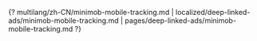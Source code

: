 {? multilang/zh-CN/minimob-mobile-tracking.md | localized/deep-linked-ads/minimob-mobile-tracking.md | pages/deep-linked-ads/minimob-mobile-tracking.md ?}
